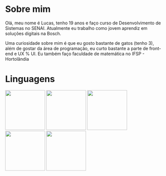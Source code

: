 <h1> Sobre mim </h1>

<p> Olá, meu nome é Lucas, tenho 19 anos e faço curso de Desenvolvimento de Sistemas no SENAI. Atualmente eu trabalho como jovem aprendiz em soluções digitais na Bosch. </p>

<p> Uma curiosidade sobre mim é que eu gosto bastante de gatos (tenho 3), além de gostar da área de programação, eu curto bastante a parte de front-end e UX % UI. Eu também faço faculdade de matemática no IFSP - Hortolândia </p>

<h1> Linguagens </h1>

<div class="alinhar-imagens">
  <img src="https://encrypted-tbn0.gstatic.com/images?q=tbn:ANd9GcTYk594AhSKw5Eb3iHkPHs_XmpCqaRVgu0mvg&s" width="128px" height="128px">
  <img src="https://cdn-icons-png.flaticon.com/512/919/919826.png" width="128px" height="128px">
  <img src="https://encrypted-tbn0.gstatic.com/images?q=tbn:ANd9GcTeTWiFIaZNIFsCerMBHt-gm1Ub4irbeUWjfw&s" width="128px" height="128px">
  <img src="https://cdn4.iconfinder.com/data/icons/logos-brands-in-colors/3000/figma-logo-512.png" width="128px" height="128px">
  <img src="https://banner2.cleanpng.com/20181212/lkz/kisspng-professional-python-high-level-programming-languag-5c115384027755.6218390315446393640101.jpg" width="128px" height="128px">
</div>
